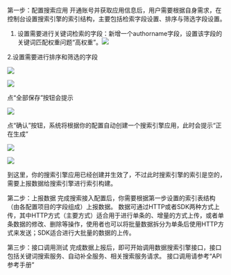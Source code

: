 第一步：配置搜索应用
开通账号并获取应用信息后，用户需要根据自身需求，在控制台设置搜索引擎的索引结构，主要包括检索字段设置、排序与筛选字段设置。

1. 设置需要进行关键词检索的字段：新增一个authorname字段，设置该字段的关键词匹配权重问题“高权重”。![](https://img1.jcloudcs.com/cms/987dc66f-0333-469b-8eb7-7a5d6c1289c620170626133317.png)

2.设置需要进行排序和筛选的字段

![](https://img1.jcloudcs.com/cms/aca82b27-0380-4e6b-a0dd-2e83bf19132820170626133434.png)

![](https://img1.jcloudcs.com/cms/f8b17e3e-a8c2-4a1e-8993-86491302df6220170626133449.png)

点“全部保存”按钮会提示

![](https://img1.jcloudcs.com/cms/5b81d280-2d08-44d6-9601-c62972a60b7b20170626133513.png)

点“确认”按钮，系统将根据你的配置自动创建一个搜索引擎应用，此时会提示“正在生成”

![](https://img1.jcloudcs.com/cms/eb750d99-ef0a-4cfa-a849-0028550e109120170626135854.png)

![](https://img1.jcloudcs.com/cms/4caa6619-0255-4305-bb0c-65d52960610c20170626135901.png)

到这里，你的搜索引擎应用已经创建并生效了，不过此时搜索引擎的索引是空的，需要上报数据给搜索引擎进行索引构建。

第二步：上报数据
完成搜索接入配置后，你需要根据第一步设置的索引表结构（由各配置项目的字段组成）上报数据。
数据可通过HTTP或者SDK两种方式上传，其中HTTP方式（主要方式）适合用于进行单条的、增量的方式上传，或者单条数据的修改、删除等操作，使用者也可以将批量数据拆分为单条后使用HTTP方式来发送；SDK适合进行大批量的数据的上传。

第三步：接口调用测试
完成数据上报后，即可开始调用数据搜索引擎接口，接口包括关键词搜索服务、自动补全服务、相关搜索服务请求。
接口调用请参考“API参考手册”